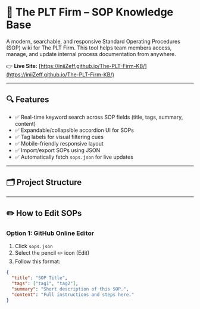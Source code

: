 # 📘 The PLT Firm – SOP Knowledge Base

A modern, searchable, and responsive Standard Operating Procedures (SOP) wiki for The PLT Firm. This tool helps team members access, manage, and update internal process documentation from anywhere.

👉 **Live Site:** [https://iniiZeff.github.io/The-PLT-Firm-KB/](https://iniiZeff.github.io/The-PLT-Firm-KB/)

---

## 🔍 Features

- ✅ Real-time keyword search across SOP fields (title, tags, summary, content)
- ✅ Expandable/collapsible accordion UI for SOPs
- ✅ Tag labels for visual filtering cues
- ✅ Mobile-friendly responsive layout
- ✅ Import/export SOPs using JSON
- ✅ Automatically fetch `sops.json` for live updates

---

## 🗂️ Project Structure


---

## ✏️ How to Edit SOPs

### Option 1: GitHub Online Editor
1. Click `sops.json`
2. Select the pencil ✏️ icon (Edit)
3. Follow this format:

```json
{
  "title": "SOP Title",
  "tags": ["tag1", "tag2"],
  "summary": "Short description of this SOP.",
  "content": "Full instructions and steps here."
}

